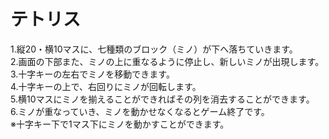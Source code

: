 # テトリス
1.縦20・横10マスに、七種類のブロック（ミノ）が下へ落ちていきます。  
2.画面の下部また、ミノの上に重なるように停止し、新しいミノが出現します。  
3.十字キーの左右でミノを移動できます。  
4.十字キーの上で、右回りにミノが回転します。  
5.横10マスにミノを揃えることができればその列を消去することができます。  
6.ミノが重なっていき、ミノを動かせなくなるとゲーム終了です。  
※十字キー下で1マス下にミノを動かすことができます。